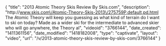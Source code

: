 {
    "title": "2013 Atomic Theory Skis Review By Skis.com",
    "description": "http:\/\/www.skis.com\/Atomic-Theory-Skis-2013\/275759P,default,pd.html  The Atomic Theory will keep you guessing as what kind of terrain do I want to ski on today? Made as a wider ski for the intermediate to advanced skier who will go anywhere, the Theory al",
    "videoid": "3766144",
    "date_created": "1411361156",
    "date_modified": "1418182008",
    "type": "captivate",
    "layout": "video",
    "url": "\/v\/2013-atomic-theory-skis-review-by-skis-com\/3766144"
}